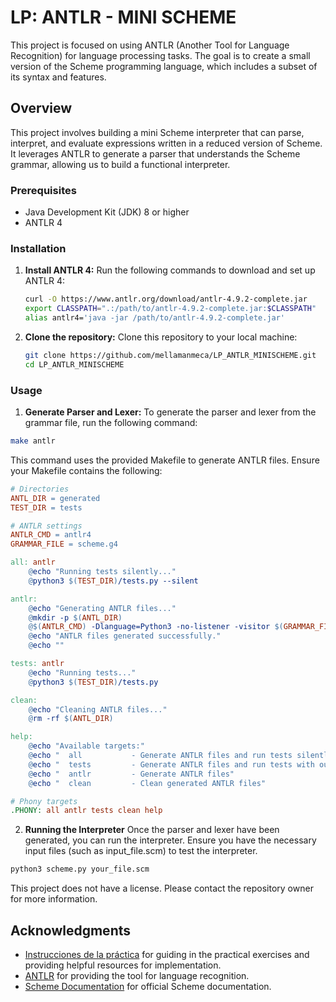 # LP: ANTLR - MINI SCHEME

This project is focused on using ANTLR (Another Tool for Language Recognition) 
for language processing tasks. 
The goal is to create a small version of the Scheme programming language, 
which includes a subset of its syntax and features.

## Overview

This project involves building a mini Scheme interpreter that can parse, 
interpret, and evaluate expressions written in a reduced version of Scheme. 
It leverages ANTLR to generate a parser that understands the Scheme grammar, 
allowing us to build a functional interpreter.

### Prerequisites

- Java Development Kit (JDK) 8 or higher
- ANTLR 4

### Installation

1. **Install ANTLR 4:**
Run the following commands to download and set up ANTLR 4:

    ```sh
    curl -O https://www.antlr.org/download/antlr-4.9.2-complete.jar
    export CLASSPATH=".:/path/to/antlr-4.9.2-complete.jar:$CLASSPATH"
    alias antlr4='java -jar /path/to/antlr-4.9.2-complete.jar'
    ```

2. **Clone the repository:**
Clone this repository to your local machine:

    ```sh
    git clone https://github.com/mellamanmeca/LP_ANTLR_MINISCHEME.git
    cd LP_ANTLR_MINISCHEME
    ```

### Usage

1. **Generate Parser and Lexer:**
To generate the parser and lexer from the grammar file, 
run the following command:

```sh
make antlr
```

This command uses the provided Makefile to generate ANTLR files. 
Ensure your Makefile contains the following:

```Makefile
# Directories
ANTL_DIR = generated
TEST_DIR = tests

# ANTLR settings
ANTLR_CMD = antlr4
GRAMMAR_FILE = scheme.g4

all: antlr
    @echo "Running tests silently..."
    @python3 $(TEST_DIR)/tests.py --silent

antlr:
    @echo "Generating ANTLR files..."
    @mkdir -p $(ANTL_DIR)
    @$(ANTLR_CMD) -Dlanguage=Python3 -no-listener -visitor $(GRAMMAR_FILE) -o $(ANTL_DIR)
    @echo "ANTLR files generated successfully."
    @echo ""

tests: antlr
    @echo "Running tests..."
    @python3 $(TEST_DIR)/tests.py 

clean:
    @echo "Cleaning ANTLR files..."
    @rm -rf $(ANTL_DIR)

help:
    @echo "Available targets:"
    @echo "  all           - Generate ANTLR files and run tests silently"
    @echo "  tests         - Generate ANTLR files and run tests with output"
    @echo "  antlr         - Generate ANTLR files"
    @echo "  clean         - Clean generated ANTLR files"

# Phony targets
.PHONY: all antlr tests clean help
```

2. **Running the Interpreter**
Once the parser and lexer have been generated, you can run the interpreter. 
Ensure you have the necessary input files (such as input_file.scm) 
to test the interpreter.
```sh
python3 scheme.py your_file.scm
```

This project does not have a license. 
Please contact the repository owner for more information.

## Acknowledgments

- [Instrucciones de la práctica](https://github.com/jordi-petit/lp-mini-scheme) 
for guiding in the practical exercises and providing helpful 
resources for implementation.
- [ANTLR](https://www.antlr.org/) for providing the tool for 
language recognition.
- [Scheme Documentation](https://docs.scheme.org/) for official 
Scheme documentation.
